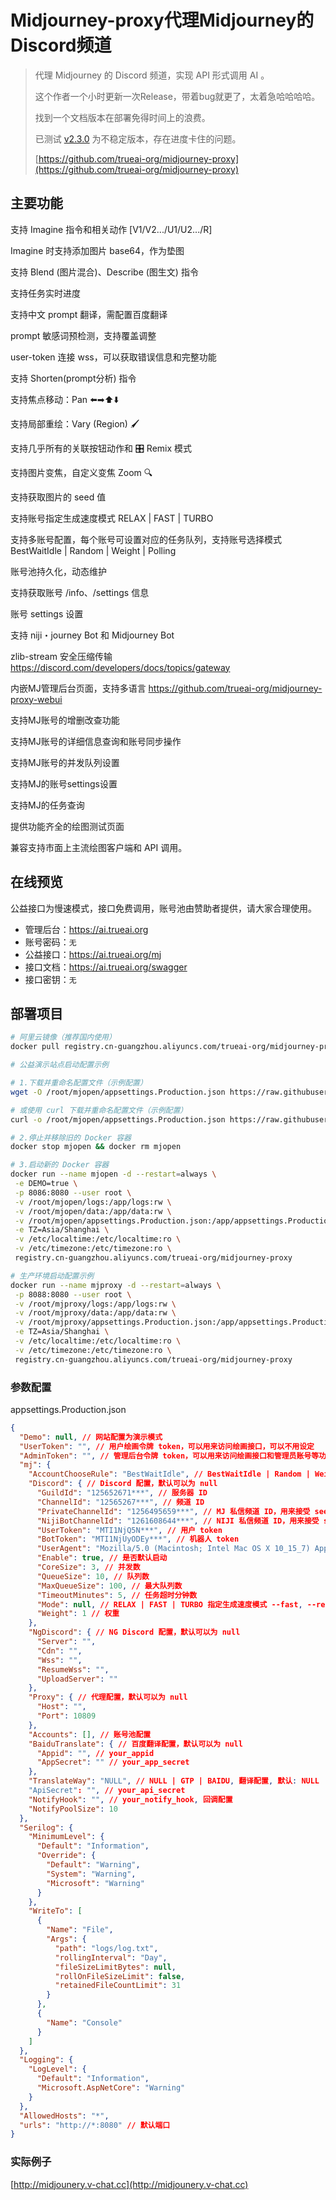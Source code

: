 # Midjourney-proxy代理Midjourney的Discord频道

> 代理 Midjourney 的 Discord 频道，实现 API 形式调用 AI 。
>
> 这个作者一个小时更新一次Release，带着bug就更了，太着急哈哈哈哈。
>
> 找到一个文档版本在部署免得时间上的浪费。
>
> 已测试 [v2.3.0](https://github.com/trueai-org/midjourney-proxy/releases/tag/v2.3.0) 为不稳定版本，存在进度卡住的问题。
>
> [https://github.com/trueai-org/midjourney-proxy](https://github.com/trueai-org/midjourney-proxy)

## 主要功能

支持 Imagine 指令和相关动作 [V1/V2.../U1/U2.../R]

 Imagine 时支持添加图片 base64，作为垫图

 支持 Blend (图片混合)、Describe (图生文) 指令

 支持任务实时进度

 支持中文 prompt 翻译，需配置百度翻译

 prompt 敏感词预检测，支持覆盖调整

 user-token 连接 wss，可以获取错误信息和完整功能

 支持 Shorten(prompt分析) 指令

 支持焦点移动：Pan ⬅️➡⬆️⬇️

 支持局部重绘：Vary (Region) 🖌

 支持几乎所有的关联按钮动作和 🎛️ Remix 模式

 支持图片变焦，自定义变焦 Zoom 🔍

 支持获取图片的 seed 值

 支持账号指定生成速度模式 RELAX | FAST | TURBO

 支持多账号配置，每个账号可设置对应的任务队列，支持账号选择模式 BestWaitIdle | Random | Weight | Polling

 账号池持久化，动态维护

 支持获取账号 /info、/settings 信息

 账号 settings 设置

 支持 niji・journey Bot 和 Midjourney Bot

 zlib-stream 安全压缩传输 https://discord.com/developers/docs/topics/gateway

 内嵌MJ管理后台页面，支持多语言 https://github.com/trueai-org/midjourney-proxy-webui

 支持MJ账号的增删改查功能

 支持MJ账号的详细信息查询和账号同步操作

 支持MJ账号的并发队列设置

 支持MJ的账号settings设置

 支持MJ的任务查询

 提供功能齐全的绘图测试页面

 兼容支持市面上主流绘图客户端和 API 调用。

## 在线预览

公益接口为慢速模式，接口免费调用，账号池由赞助者提供，请大家合理使用。

- 管理后台：https://ai.trueai.org
- 账号密码：`无`
- 公益接口：https://ai.trueai.org/mj
- 接口文档：https://ai.trueai.org/swagger
- 接口密钥：`无`

## 部署项目

```bash
# 阿里云镜像（推荐国内使用）
docker pull registry.cn-guangzhou.aliyuncs.com/trueai-org/midjourney-proxy

# 公益演示站点启动配置示例

# 1.下载并重命名配置文件（示例配置）
wget -O /root/mjopen/appsettings.Production.json https://raw.githubusercontent.com/trueai-org/midjourney-proxy/main/src/Midjourney.API/appsettings.json

# 或使用 curl 下载并重命名配置文件（示例配置）
curl -o /root/mjopen/appsettings.Production.json https://raw.githubusercontent.com/trueai-org/midjourney-proxy/main/src/Midjourney.API/appsettings.json

# 2.停止并移除旧的 Docker 容器
docker stop mjopen && docker rm mjopen

# 3.启动新的 Docker 容器
docker run --name mjopen -d --restart=always \
 -e DEMO=true \
 -p 8086:8080 --user root \
 -v /root/mjopen/logs:/app/logs:rw \
 -v /root/mjopen/data:/app/data:rw \
 -v /root/mjopen/appsettings.Production.json:/app/appsettings.Production.json:ro \
 -e TZ=Asia/Shanghai \
 -v /etc/localtime:/etc/localtime:ro \
 -v /etc/timezone:/etc/timezone:ro \
 registry.cn-guangzhou.aliyuncs.com/trueai-org/midjourney-proxy

# 生产环境启动配置示例
docker run --name mjproxy -d --restart=always \
 -p 8088:8080 --user root \
 -v /root/mjproxy/logs:/app/logs:rw \
 -v /root/mjproxy/data:/app/data:rw \
 -v /root/mjproxy/appsettings.Production.json:/app/appsettings.Production.json:ro \
 -e TZ=Asia/Shanghai \
 -v /etc/localtime:/etc/localtime:ro \
 -v /etc/timezone:/etc/timezone:ro \
 registry.cn-guangzhou.aliyuncs.com/trueai-org/midjourney-proxy
```

### 参数配置

appsettings.Production.json

```json
{
  "Demo": null, // 网站配置为演示模式
  "UserToken": "", // 用户绘画令牌 token，可以用来访问绘画接口，可以不用设定
  "AdminToken": "", // 管理后台令牌 token，可以用来访问绘画接口和管理员账号等功能
  "mj": {
    "AccountChooseRule": "BestWaitIdle", // BestWaitIdle | Random | Weight | Polling = 最佳空闲规则 | 随机 | 权重 | 轮询
    "Discord": { // Discord 配置，默认可以为 null
      "GuildId": "125652671***", // 服务器 ID
      "ChannelId": "12565267***", // 频道 ID
      "PrivateChannelId": "1256495659***", // MJ 私信频道 ID，用来接受 seed 值
      "NijiBotChannelId": "1261608644***", // NIJI 私信频道 ID，用来接受 seed 值
      "UserToken": "MTI1NjQ5N***", // 用户 token
      "BotToken": "MTI1NjUyODEy***", // 机器人 token
      "UserAgent": "Mozilla/5.0 (Macintosh; Intel Mac OS X 10_15_7) AppleWebKit/537.36 (KHTML, like Gecko) Chrome/112.0.0.0 Safari/537.36",
      "Enable": true, // 是否默认启动
      "CoreSize": 3, // 并发数
      "QueueSize": 10, // 队列数
      "MaxQueueSize": 100, // 最大队列数
      "TimeoutMinutes": 5, // 任务超时分钟数
      "Mode": null, // RELAX | FAST | TURBO 指定生成速度模式 --fast, --relax, or --turbo parameter at the end.
      "Weight": 1 // 权重
    },
    "NgDiscord": { // NG Discord 配置，默认可以为 null
      "Server": "",
      "Cdn": "",
      "Wss": "",
      "ResumeWss": "",
      "UploadServer": ""
    },
    "Proxy": { // 代理配置，默认可以为 null
      "Host": "",
      "Port": 10809
    },
    "Accounts": [], // 账号池配置
    "BaiduTranslate": { // 百度翻译配置，默认可以为 null
      "Appid": "", // your_appid
      "AppSecret": "" // your_app_secret
    },
    "TranslateWay": "NULL", // NULL | GTP | BAIDU, 翻译配置, 默认: NULL
    "ApiSecret": "", // your_api_secret
    "NotifyHook": "", // your_notify_hook, 回调配置
    "NotifyPoolSize": 10
  },
  "Serilog": {
    "MinimumLevel": {
      "Default": "Information",
      "Override": {
        "Default": "Warning",
        "System": "Warning",
        "Microsoft": "Warning"
      }
    },
    "WriteTo": [
      {
        "Name": "File",
        "Args": {
          "path": "logs/log.txt",
          "rollingInterval": "Day",
          "fileSizeLimitBytes": null,
          "rollOnFileSizeLimit": false,
          "retainedFileCountLimit": 31
        }
      },
      {
        "Name": "Console"
      }
    ]
  },
  "Logging": {
    "LogLevel": {
      "Default": "Information",
      "Microsoft.AspNetCore": "Warning"
    }
  },
  "AllowedHosts": "*",
  "urls": "http://*:8080" // 默认端口
}
```

### 实际例子

[http://midjounery.v-chat.cc](http://midjounery.v-chat.cc)